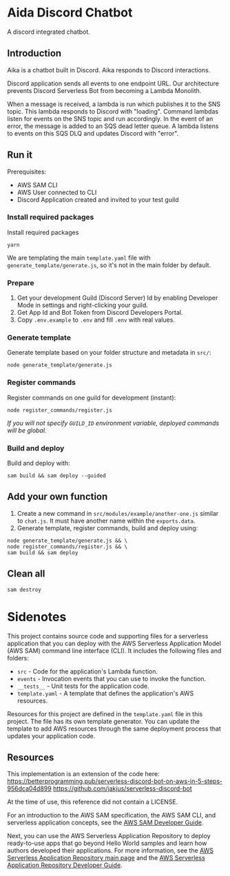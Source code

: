 # Aida Discord Chatbot

A discord integrated chatbot.

## Introduction

Aika is a chatbot built in Discord. Aika responds to Discord interactions.

Discord application sends all events to one endpoint URL.
Our architecture prevents Discord Serverless Bot from becoming a Lambda Monolith.

When a message is received, a lambda is run which publishes it to the SNS topic. This lambda responds to Discord with "loading".
Command lambdas listen for events on the SNS topic and run accordingly.
In the event of an error, the message is added to an SQS dead letter queue.
A lambda listens to events on this SQS DLQ and updates Discord with "error".

## Run it

Prerequisites:
- AWS SAM CLI
- AWS User connected to CLI
- Discord Application created and invited to your test guild

### Install required packages

Install required packages

```
yarn
```

We are templating the main `template.yaml` file with `generate_template/generate.js`, so it's not in the main folder by default.

### Prepare

1. Get your development Guild (Discord Server) Id by enabling Developer Mode in settings and right-clicking your guild.
2. Get App Id and Bot Token from Discord Developers Portal.
3. Copy `.env.example` to `.env` and fill `.env` with real values.

### Generate template

Generate template based on your folder structure and metadata in `src/`:

```
node generate_template/generate.js
```

### Register commands

Register commands on one guild for development (instant):

```
node register_commands/register.js
```

*If you will not specify `GUILD_ID` environment variable, deployed commands will be global.*

### Build and deploy

Build and deploy with:

```
sam build && sam deploy --guided
```

## Add your own function

1. Create a new command in `src/modules/example/another-one.js` similar to `chat.js`. It must have another name within the `exports.data`.
2. Generate template, register commands, build and deploy using:

```
node generate_template/generate.js && \
node register_commands/register.js && \
sam build && sam deploy
```

## Clean all

```
sam destroy
```

# Sidenotes

This project contains source code and supporting files for a serverless application that you can deploy with the AWS Serverless Application Model (AWS SAM) command line interface (CLI). It includes the following files and folders:

- `src` - Code for the application's Lambda function.
- `events` - Invocation events that you can use to invoke the function.
- `__tests__` - Unit tests for the application code. 
- `template.yaml` - A template that defines the application's AWS resources.

Resources for this project are defined in the `template.yaml` file in this project. The file has its own template generator. You can update the template to add AWS resources through the same deployment process that updates your application code.

## Resources

This implementation is an extension of the code here:
https://betterprogramming.pub/serverless-discord-bot-on-aws-in-5-steps-956dca04d899
https://github.com/jakjus/serverless-discord-bot

At the time of use, this reference did not contain a LICENSE.

For an introduction to the AWS SAM specification, the AWS SAM CLI, and serverless application concepts, see the [AWS SAM Developer Guide](https://docs.aws.amazon.com/serverless-application-model/latest/developerguide/what-is-sam.html).

Next, you can use the AWS Serverless Application Repository to deploy ready-to-use apps that go beyond Hello World samples and learn how authors developed their applications. For more information, see the [AWS Serverless Application Repository main page](https://aws.amazon.com/serverless/serverlessrepo/) and the [AWS Serverless Application Repository Developer Guide](https://docs.aws.amazon.com/serverlessrepo/latest/devguide/what-is-serverlessrepo.html).
